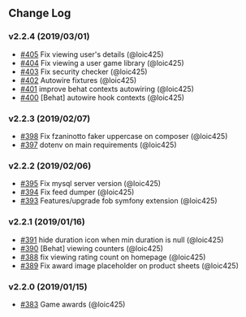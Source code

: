 ## Change Log

### v2.2.4 (2019/03/01)
- [#405](https://github.com/Jedisjeux/Jedisjeux/pull/405) Fix viewing user's details (@loic425)
- [#404](https://github.com/Jedisjeux/Jedisjeux/pull/404) Fix viewing a user game library (@loic425)
- [#403](https://github.com/Jedisjeux/Jedisjeux/pull/403) Fix security checker (@loic425)
- [#402](https://github.com/Jedisjeux/Jedisjeux/pull/402) Autowire fixtures (@loic425)
- [#401](https://github.com/Jedisjeux/Jedisjeux/pull/401) improve behat contexts autowiring (@loic425)
- [#400](https://github.com/Jedisjeux/Jedisjeux/pull/400) [Behat] autowire hook contexts (@loic425)

### v2.2.3 (2019/02/07)
- [#398](https://github.com/Jedisjeux/Jedisjeux/pull/398) Fix fzaninotto faker uppercase on composer (@loic425)
- [#397](https://github.com/Jedisjeux/Jedisjeux/pull/397) dotenv on main requirements (@loic425)

### v2.2.2 (2019/02/06)
- [#395](https://github.com/jedisjeux/jedisjeux/pull/395) Fix mysql server version (@loic425)
- [#394](https://github.com/jedisjeux/jedisjeux/pull/394) Fix feed dumper (@loic425)
- [#393](https://github.com/jedisjeux/jedisjeux/pull/393) Features/upgrade fob symfony extension (@loic425)

### v2.2.1 (2019/01/16)
- [#391](https://github.com/Jedisjeux/Jedisjeux/pull/391) hide duration icon when min duration is null (@loic425)
- [#390](https://github.com/Jedisjeux/Jedisjeux/pull/390) [Behat] viewing counters (@loic425)
- [#388](https://github.com/Jedisjeux/Jedisjeux/pull/388) fix viewing rating count on homepage (@loic425)
- [#389](https://github.com/Jedisjeux/Jedisjeux/pull/389) Fix award image placeholder on product sheets (@loic425)

### v2.2.0 (2019/01/15)
- [#383](https://github.com/Jedisjeux/Jedisjeux/pull/383) Game awards (@loic425)
